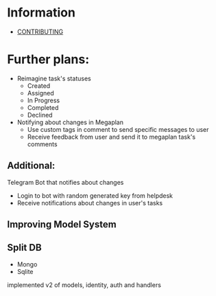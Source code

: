 # Information

- [CONTRIBUTING](CONTRIBUTING.md)

# Further plans:

- Reimagine task's statuses
  - Created
  - Assigned
  - In Progress
  - Completed
  - Declined
- Notifying about changes in Megaplan
  - Use custom tags in comment to send specific messages to user
  - Receive feedback from user and send it to megaplan task's comments

## Additional:

Telegram Bot that notifies about changes

- Login to bot with random generated key from helpdesk
- Receive notifications about changes in user's tasks

## Improving Model System

## Split DB
- Mongo
- Sqlite

implemented v2 of models, identity, auth and handlers

